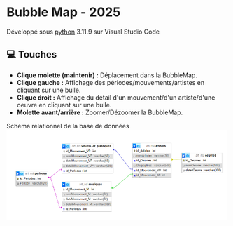 # Bubble Map - 2025

Développé sous [python](https://www.python.org/downloads/) 3.11.9 sur Visual Studio Code

## 💻 Touches
- **Clique molette (maintenir) :** Déplacement dans la BubbleMap.
- **Clique gauche :** Affichage des périodes/mouvements/artistes en cliquant sur une bulle.
- **Clique droit :** Affichage du détail d'un mouvement/d'un artiste/d'une oeuvre en cliquant sur une bulle.
- **Molette avant/arrière :** Zoomer/Dézoomer la BubbleMap.

Schéma relationnel de la base de données
![modem](images/schema_BD.PNG "modem")
